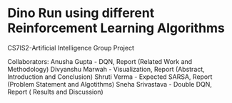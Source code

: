 # Dino Run using different Reinforcement Learning Algorithms
CS7IS2-Artificial Intelligence Group Project

Collaborators:
Anusha Gupta - DQN, Report (Related Work and Methodology)
Divyanshu Marwah - Visualization, Report (Abstract, Introduction and Conclusion)
Shruti Verma - Expected SARSA, Report (Problem Statement and Algotithms)
Sneha Srivastava - Double DQN, Report ( Results and Discussion)
